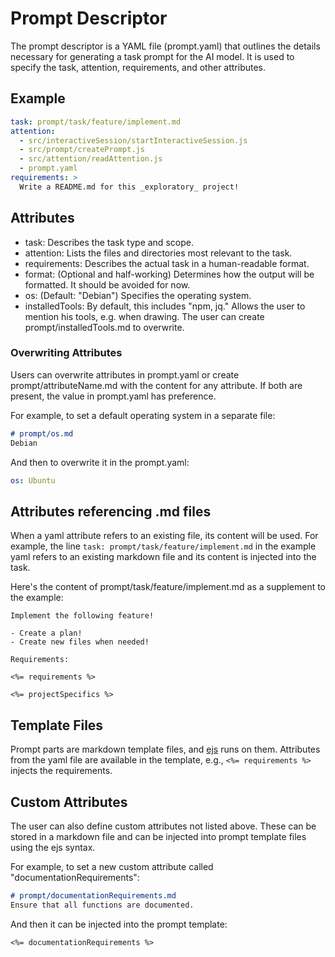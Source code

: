 # Prompt Descriptor

The prompt descriptor is a YAML file (prompt.yaml) that outlines the details necessary for generating a task prompt for the AI model. It is used to specify the task, attention, requirements, and other attributes.

## Example

```yaml
task: prompt/task/feature/implement.md
attention:
  - src/interactiveSession/startInteractiveSession.js
  - src/prompt/createPrompt.js
  - src/attention/readAttention.js
  - prompt.yaml
requirements: >
  Write a README.md for this _exploratory_ project!
```

## Attributes

- task: Describes the task type and scope.
- attention: Lists the files and directories most relevant to the task.
- requirements: Describes the actual task in a human-readable format.
- format: (Optional and half-working) Determines how the output will be formatted. It should be avoided for now.
- os: (Default: "Debian") Specifies the operating system.
- installedTools: By default, this includes "npm, jq." Allows the user to mention his tools, e.g. when drawing. The user can create prompt/installedTools.md to overwrite.

### Overwriting Attributes

Users can overwrite attributes in prompt.yaml or create prompt/attributeName.md with the content for any attribute. If both are present, the value in prompt.yaml has preference.

For example, to set a default operating system in a separate file:

```markdown
# prompt/os.md
Debian
```

And then to overwrite it in the prompt.yaml:

```yaml
os: Ubuntu
```

## Attributes referencing .md files

When a yaml attribute refers to an existing file, its content will be used. For example, the line `task: prompt/task/feature/implement.md` in the example yaml refers to an existing markdown file and its content is injected into the task.

Here's the content of prompt/task/feature/implement.md as a supplement to the example:

```
Implement the following feature!

- Create a plan!
- Create new files when needed!

Requirements:

<%= requirements %>

<%= projectSpecifics %>
```

## Template Files

Prompt parts are markdown template files, and [ejs](https://ejs.co/) runs on them. Attributes from the yaml file are available in the template, e.g., `<%= requirements %>` injects the requirements.

## Custom Attributes

The user can also define custom attributes not listed above. These can be stored in a markdown file and can be injected into prompt template files using the ejs syntax.

For example, to set a new custom attribute called "documentationRequirements":

```markdown
# prompt/documentationRequirements.md
Ensure that all functions are documented.
```

And then it can be injected into the prompt template:

```
<%= documentationRequirements %>
```